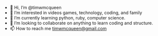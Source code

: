 - 👋 Hi, I’m @timwmcqueen
- 👀 I’m interested in videos games, technology, coding, and family
- 🌱 I’m currently learning python, ruby, computer science. 
- 💞️ I’m looking to collaborate on anything to learn coding and structure. 
- 📫 How to reach me timwmcqueen@gmail.com

<!---
timwmcqueen/timwmcqueen is a ✨ special ✨ repository because its `README.md` (this file) appears on your GitHub profile.
You can click the Preview link to take a look at your changes.
--->
